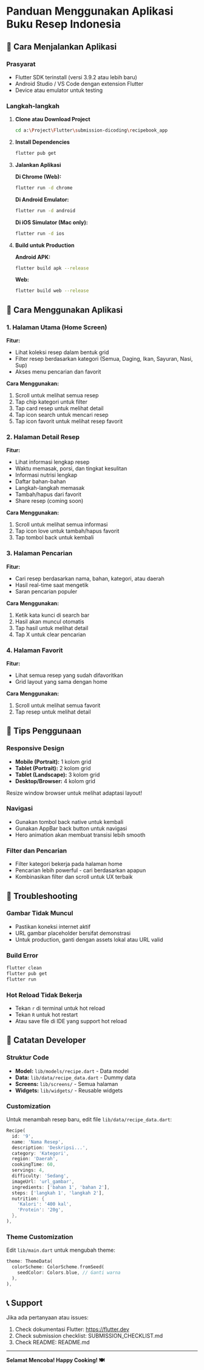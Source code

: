 # Panduan Menggunakan Aplikasi Buku Resep Indonesia

## 🚀 Cara Menjalankan Aplikasi

### Prasyarat

- Flutter SDK terinstall (versi 3.9.2 atau lebih baru)
- Android Studio / VS Code dengan extension Flutter
- Device atau emulator untuk testing

### Langkah-langkah

1. **Clone atau Download Project**

   ```bash
   cd a:\Project\Flutter\submission-dicoding\recipebook_app
   ```

2. **Install Dependencies**

   ```bash
   flutter pub get
   ```

3. **Jalankan Aplikasi**

   **Di Chrome (Web):**

   ```bash
   flutter run -d chrome
   ```

   **Di Android Emulator:**

   ```bash
   flutter run -d android
   ```

   **Di iOS Simulator (Mac only):**

   ```bash
   flutter run -d ios
   ```

4. **Build untuk Production**

   **Android APK:**

   ```bash
   flutter build apk --release
   ```

   **Web:**

   ```bash
   flutter build web --release
   ```

## 📱 Cara Menggunakan Aplikasi

### 1. Halaman Utama (Home Screen)

**Fitur:**

- Lihat koleksi resep dalam bentuk grid
- Filter resep berdasarkan kategori (Semua, Daging, Ikan, Sayuran, Nasi, Sup)
- Akses menu pencarian dan favorit

**Cara Menggunakan:**

1. Scroll untuk melihat semua resep
2. Tap chip kategori untuk filter
3. Tap card resep untuk melihat detail
4. Tap icon search untuk mencari resep
5. Tap icon favorit untuk melihat resep favorit

### 2. Halaman Detail Resep

**Fitur:**

- Lihat informasi lengkap resep
- Waktu memasak, porsi, dan tingkat kesulitan
- Informasi nutrisi lengkap
- Daftar bahan-bahan
- Langkah-langkah memasak
- Tambah/hapus dari favorit
- Share resep (coming soon)

**Cara Menggunakan:**

1. Scroll untuk melihat semua informasi
2. Tap icon love untuk tambah/hapus favorit
3. Tap tombol back untuk kembali

### 3. Halaman Pencarian

**Fitur:**

- Cari resep berdasarkan nama, bahan, kategori, atau daerah
- Hasil real-time saat mengetik
- Saran pencarian populer

**Cara Menggunakan:**

1. Ketik kata kunci di search bar
2. Hasil akan muncul otomatis
3. Tap hasil untuk melihat detail
4. Tap X untuk clear pencarian

### 4. Halaman Favorit

**Fitur:**

- Lihat semua resep yang sudah difavoritkan
- Grid layout yang sama dengan home

**Cara Menggunakan:**

1. Scroll untuk melihat semua favorit
2. Tap resep untuk melihat detail

## 🎨 Tips Penggunaan

### Responsive Design

- **Mobile (Portrait):** 1 kolom grid
- **Tablet (Portrait):** 2 kolom grid
- **Tablet (Landscape):** 3 kolom grid
- **Desktop/Browser:** 4 kolom grid

Resize window browser untuk melihat adaptasi layout!

### Navigasi

- Gunakan tombol back native untuk kembali
- Gunakan AppBar back button untuk navigasi
- Hero animation akan membuat transisi lebih smooth

### Filter dan Pencarian

- Filter kategori bekerja pada halaman home
- Pencarian lebih powerful - cari berdasarkan apapun
- Kombinasikan filter dan scroll untuk UX terbaik

## 🐛 Troubleshooting

### Gambar Tidak Muncul

- Pastikan koneksi internet aktif
- URL gambar placeholder bersifat demonstrasi
- Untuk production, ganti dengan assets lokal atau URL valid

### Build Error

```bash
flutter clean
flutter pub get
flutter run
```

### Hot Reload Tidak Bekerja

- Tekan `r` di terminal untuk hot reload
- Tekan `R` untuk hot restart
- Atau save file di IDE yang support hot reload

## 📝 Catatan Developer

### Struktur Code

- **Model:** `lib/models/recipe.dart` - Data model
- **Data:** `lib/data/recipe_data.dart` - Dummy data
- **Screens:** `lib/screens/` - Semua halaman
- **Widgets:** `lib/widgets/` - Reusable widgets

### Customization

Untuk menambah resep baru, edit file `lib/data/recipe_data.dart`:

```dart
Recipe(
  id: '9',
  name: 'Nama Resep',
  description: 'Deskripsi...',
  category: 'Kategori',
  region: 'Daerah',
  cookingTime: 60,
  servings: 4,
  difficulty: 'Sedang',
  imageUrl: 'url_gambar',
  ingredients: ['bahan 1', 'bahan 2'],
  steps: ['langkah 1', 'langkah 2'],
  nutrition: {
    'Kalori': '400 kal',
    'Protein': '20g',
  },
),
```

### Theme Customization

Edit `lib/main.dart` untuk mengubah theme:

```dart
theme: ThemeData(
  colorScheme: ColorScheme.fromSeed(
    seedColor: Colors.blue, // Ganti warna
  ),
),
```

## 📞 Support

Jika ada pertanyaan atau issues:

1. Check dokumentasi Flutter: https://flutter.dev
2. Check submission checklist: SUBMISSION_CHECKLIST.md
3. Check README: README.md

---

**Selamat Mencoba! Happy Cooking! 🍽️**
